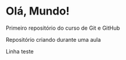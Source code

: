 # Olá, Mundo!
Primeiro repositório do curso de Git e GitHub

Repositório criando durante uma aula

Linha teste 
